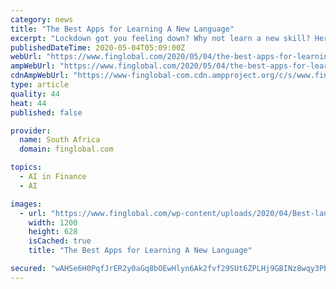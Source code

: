 ```yaml
---
category: news
title: "The Best Apps for Learning A New Language"
excerpt: "Lockdown got you feeling down? Why not learn a new skill? Here are our best tips for making the most of learning a new language, and some apps to get you headed in the right direction."
publishedDateTime: 2020-05-04T05:09:00Z
webUrl: "https://www.finglobal.com/2020/05/04/the-best-apps-for-learning-a-new-language/"
ampWebUrl: "https://www.finglobal.com/2020/05/04/the-best-apps-for-learning-a-new-language/amp/"
cdnAmpWebUrl: "https://www-finglobal-com.cdn.ampproject.org/c/s/www.finglobal.com/2020/05/04/the-best-apps-for-learning-a-new-language/amp/"
type: article
quality: 44
heat: 44
published: false

provider:
  name: South Africa
  domain: finglobal.com

topics:
  - AI in Finance
  - AI

images:
  - url: "https://www.finglobal.com/wp-content/uploads/2020/04/Best-language-learning-apps.jpg"
    width: 1200
    height: 628
    isCached: true
    title: "The Best Apps for Learning A New Language"

secured: "wAHSe6H0PqfJrER2y0aGq8bOEwHlyn6Ak2fvf29SUt6ZPLHj9GBINz8wqy3PbJvE5X5kvyV9e6Gj5ndK5R7TOlQAsjGWoABEEUGIiWmaIfyB3hhM0Vbou6Fux/ztwq6lLDgw0nV3SexIJD6VfARkCMsbRH3tZ3ar5Yp/1Jry8bgg1c0mc/Up+GEI3wMvB04Te3vItUNBWR4Pjkpg4YliRHIX8Dy5JrQDU2eyxO4PO2kgHzOwYaEJVAimwURgdDJWmLYo4jnnjqLtnq4xV+kpylQX2Ht7vm02uoYybIhXbDqxL159ulsIje43ulV5VKmVlFW/ldpm3nFkKRTglaONhXF0Sct6Az4D9+ycqc/emOMX5yJu4+vDNWvVh+8nr/VZHJ+h54coxwfuoQRLxWdGvcf1A+LeJwPzTvrJWggB/Zt9eerm681cKrpjfiaExUJIkgV7UqCc4kkMl27LicUlB/RCa1tuLYyFgVDDT5+LH38=;7aoRjwebwnC4S/a8wBF/JQ=="
---
```



